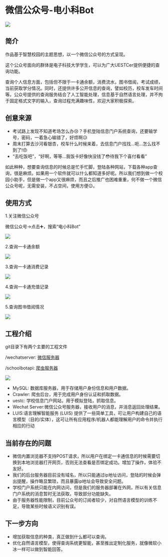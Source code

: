 # 微信公众号-电小科Bot

![](/resources/logo.png)



## 简介
作品基于智慧校园的主题思想，以一个微信公众号的方式呈现。

这个公众号面向的群体是电子科技大学学生，可以为广大UESTCer提供便捷的查询功能。

查询个人信息方面，包括但不限于一卡通余额，消费流水，图书借阅，考试成绩，当前获取学分情况。同时，还提供许多公开信息的查询，譬如校历，校车发车时间等。公众号提供的查询服务结合了人工智能处理，信息基于自然语言处理，并不拘于固定格式文字的输入，查询过程充满趣味性，欢迎大家积极探索。

## 创意来源

- 考试路上发现不知道考场怎么办:cry:？手机登陆信息门户系统查询，还要输学号，密码，一着急心输错了，好烦啊:disappointed_relieved:
- 周末打算去沙河看银杏，校车什么时候来着，去信息门户找找...呃...怎么找不到了!:angry:
- “去吃饭吧”，“好啊，等等...我饭卡好像快没钱了:flushed:待我下个喜付看看”

如此种种，想要查询信息的时候总是忙手忙脚，登陆各种网站，下载各种app查询，很是麻烦。如果用一个软件就可以什么都知道多好呢。所以我们想到做一个校园小助手，但是做一个app又很麻烦，而且之后推广也困难重重，何不做一个微信公众号呢，无需安装，不占空间，使用方便😉。

## 使用方式

1.关注微信公众号

微信公众号→点击:heavy_plus_sign:，搜索“电小科Bot”

![](/resources/gif/search.gif)



2.查询一卡通余额

![](/resources/gif/balance.gif)

3.查询一卡通消费记录

![](/resources/gif/expend.gif)

4.查询一卡通充值记录

![](/resources/gif/recharge.gif)



5.查询图书借阅情况

![](/resources/gif/lib.gif)

## 工程介绍

git目录下有两个主要的工程文件

/wechatserver: [微信服务器](/wechatserver/README.md)

/schoolbotapi: [爬虫服务器](/schoolbotapi/README.md)



![](/resources/project.png)

- MySQL: 数据库服务器，用于存储用户身份信息和用户数据。
- Crawler: 爬虫后台，用于完成用户身份认证和抓取数据。
- uestc: 学校信息门户网站，用于模拟登陆，抓取信息。
- Wechat Server:微信公众号服务器，接收用户的消息，并消息返回处理结果。
- LUIS:语言理解智能服务 (LUIS) 提供了一些简单工具，可让用户构建自己的语言模型（目的/实体），这可让所有应用程序/机器人都能理解用户的命令并执行相应的行动

## 当前存在的问题

- 微信内置浏览器不支持POST请求，所以用户在绑定一卡通信息的时候需要切换到本地浏览器打开网页，否则无法查看是否绑定成功。增加了操作，体验不友好。
- 我们的后台服务器目前没有域名，所以只能通过ip地址访问，登陆的时候会弹出提醒，操作略显繁琐，而且暴露ip地址会导致安全问题。
- 学校门户系统只能在内网访问，但是我们的服务器部署在外网，所以有关信息门户系统的消息暂时无法获取，导致部分功能缺失。
- 由于服务器性能限制，目前公众号的订阅者较少，对自然语言模型的训练不足，导致某些时候语义识别有误。

## 下一步方向

- 增加获取信息的种类，真正做到什么都可以查询。
- 优化自然语言模型，使得查询系统更智能，甚至推出定制化服务，就像微软小冰一样可以做到智能回答。